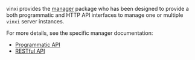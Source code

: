 vinxi provides the [manager](https://github.com/vinxi/vinxi/tree/master/manager) package who has been designed to provide a both programmatic and HTTP API interfaces to manage one or multiple `vinxi` server instances.

For more details, see the specific manager documentation:

- [Programmatic API](#admin-api)
- [RESTful API](#admin-http-api)
